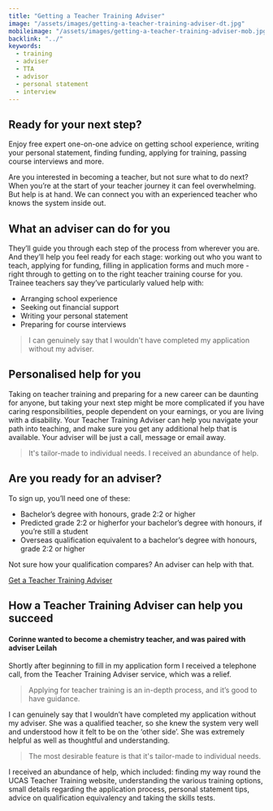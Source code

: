 ```yaml
---
title: "Getting a Teacher Training Adviser"
image: "/assets/images/getting-a-teacher-training-adviser-dt.jpg"
mobileimage: "/assets/images/getting-a-teacher-training-adviser-mob.jpg"
backlink: "../"
keywords:
  - training
  - adviser
  - TTA
  - advisor
  - personal statement
  - interview
---
```


## Ready for your next step? 

Enjoy free expert one-on-one advice on getting school experience, writing your personal statement, finding funding, applying for training, passing course interviews and more.

Are you interested in becoming a teacher, but not sure what to do next? When you’re at the start of your teacher journey it can feel overwhelming. But help is at hand. We can connect you with an experienced teacher who knows the system inside out.

## What an adviser can do for you

They’ll guide you through each step of the process from wherever you are. And they’ll help you feel ready for each stage: working out who you want to teach, applying for funding, filling in application forms and much more - right through to getting on to the right teacher training course for you. Trainee teachers say they’ve particularly valued help with: 

* Arranging school experience
* Seeking out financial support
* Writing your personal statement
* Preparing for course interviews

> I can genuinely say that I wouldn't have completed my application without my adviser.

## Personalised help for you

Taking on teacher training and preparing for a new career can be daunting for anyone, but taking your next step might be more complicated if you have caring responsibilities, people dependent on your earnings, or you are living with a disability. Your Teacher Training Adviser can help you navigate your path into teaching, and make sure you get any additional help that is available. Your adviser will be just a call, message or email away.

> It's tailor-made to individual needs. I received an abundance of help.

## Are you ready for an adviser?

To sign up, you’ll need one of these:

* Bachelor’s degree with honours, grade 2:2 or higher
* Predicted grade 2:2 or higherfor your bachelor’s degree with honours, if you’re still a student
* Overseas qualification equivalent to a bachelor’s degree with honours, grade 2:2 or higher

Not sure how your qualification compares? An adviser can help with that.

<p class="call-to-action__action">
  <a href="/tta-service">Get a Teacher Training <span>Adviser</span></a>
</p>


## How a Teacher Training Adviser can help you succeed 

#### Corinne wanted to become a chemistry teacher, and was paired with adviser Leilah

Shortly after beginning to fill in my application form I received a telephone call, from the Teacher Training Adviser service, which was a relief. 

> Applying for teacher training is an in-depth process, and it’s good to have guidance.

I can genuinely say that I wouldn’t have completed my application without my adviser. She was a qualified teacher, so she knew the system very well and understood how it felt to be on the ‘other side’. She was extremely helpful as well as thoughtful and understanding.

> The most desirable feature is that it's tailor-made to individual needs. 

I received an abundance of help, which included: finding my way round the UCAS Teacher Training website, understanding the various training options, small details regarding the application process, personal statement tips, advice on qualification equivalency and taking the skills tests.
